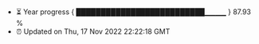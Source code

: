 - ⏳ Year progress { ██████████████████████████▁▁▁▁ } 87.93 %
- ⏰ Updated on Thu, 17 Nov 2022 22:22:18 GMT

